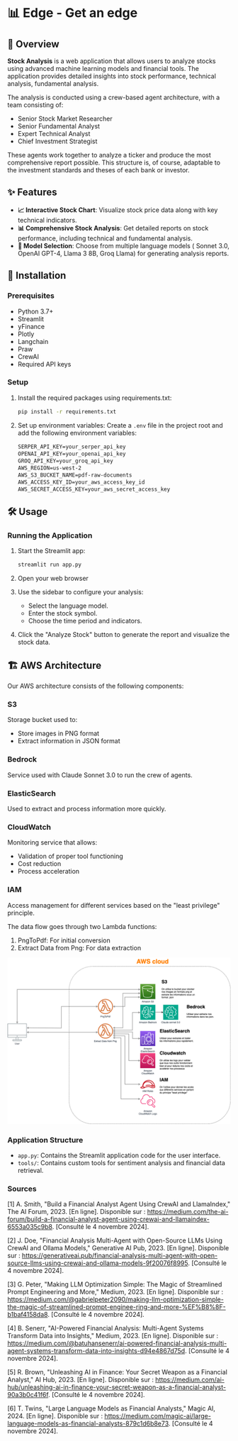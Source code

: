 # 📊 Edge - Get an edge

## 🌟 Overview

**Stock Analysis** is a web application that allows users to analyze stocks using advanced machine learning models and financial tools. The application provides detailed insights into stock performance, technical analysis, fundamental analysis.

The analysis is conducted using a crew-based agent architecture, with a team consisting of:

- Senior Stock Market Researcher
- Senior Fundamental Analyst
- Expert Technical Analyst
- Chief Investment Strategist

These agents work together to analyze a ticker and produce the most comprehensive report possible. This structure is, of course, adaptable to the investment standards and theses of each bank or investor.

## ✨ Features

- **📈 Interactive Stock Chart**: Visualize stock price data along with key technical indicators.
- **📊 Comprehensive Stock Analysis**: Get detailed reports on stock performance, including technical and fundamental analysis.
- **🤖 Model Selection**: Choose from multiple language models ( Sonnet 3.0, OpenAI GPT-4, Llama 3 8B, Groq Llama) for generating analysis reports.

## 🚀 Installation

### Prerequisites

- Python 3.7+
- Streamlit
- yFinance
- Plotly
- Langchain
- Praw
- CrewAI
- Required API keys

### Setup

1. Install the required packages using requirements.txt:

   ```sh
   pip install -r requirements.txt
   ```

2. Set up environment variables:
   Create a `.env` file in the project root and add the following environment variables:
   ```env
   SERPER_API_KEY=your_serper_api_key
   OPENAI_API_KEY=your_openai_api_key
   GROQ_API_KEY=your_groq_api_key
   AWS_REGION=us-west-2
   AWS_S3_BUCKET_NAME=pdf-raw-documents
   AWS_ACCESS_KEY_ID=your_aws_access_key_id
   AWS_SECRET_ACCESS_KEY=your_aws_secret_access_key
   ```

## 🛠️ Usage

### Running the Application

1. Start the Streamlit app:

   ```sh
   streamlit run app.py
   ```

2. Open your web browser

3. Use the sidebar to configure your analysis:

   - Select the language model.
   - Enter the stock symbol.
   - Choose the time period and indicators.

4. Click the "Analyze Stock" button to generate the report and visualize the stock data.

## 🏗️ AWS Architecture

Our AWS architecture consists of the following components:

### S3

Storage bucket used to:

- Store images in PNG format
- Extract information in JSON format

### Bedrock

Service used with Claude Sonnet 3.0 to run the crew of agents.

### ElasticSearch

Used to extract and process information more quickly.

### CloudWatch

Monitoring service that allows:

- Validation of proper tool functioning
- Cost reduction
- Process acceleration

### IAM

Access management for different services based on the "least privilege" principle.

The data flow goes through two Lambda functions:

1. PngToPdf: For initial conversion
2. Extract Data from Png: For data extraction

![AWS Architecture](./AWS_Architecture.png)

### Application Structure

- `app.py`: Contains the Streamlit application code for the user interface.
- `tools/`: Contains custom tools for sentiment analysis and financial data retrieval.

### Sources

[1] A. Smith, "Build a Financial Analyst Agent Using CrewAI and LlamaIndex," The AI Forum, 2023. [En ligne]. Disponible sur : https://medium.com/the-ai-forum/build-a-financial-analyst-agent-using-crewai-and-llamaindex-6553a035c9b8. [Consulté le 4 novembre 2024].

[2] J. Doe, "Financial Analysis Multi-Agent with Open-Source LLMs Using CrewAI and Ollama Models," Generative AI Pub, 2023. [En ligne]. Disponible sur : https://generativeai.pub/financial-analysis-multi-agent-with-open-source-llms-using-crewai-and-ollama-models-9f20076f8995. [Consulté le 4 novembre 2024].

[3] G. Peter, "Making LLM Optimization Simple: The Magic of Streamlined Prompt Engineering and More," Medium, 2023. [En ligne]. Disponible sur : https://medium.com/@gabrielpeter2090/making-llm-optimization-simple-the-magic-of-streamlined-prompt-enginee-ring-and-more-%EF%B8%8F-b1baf4158da8. [Consulté le 4 novembre 2024].

[4] B. Senerr, "AI-Powered Financial Analysis: Multi-Agent Systems Transform Data into Insights," Medium, 2023. [En ligne]. Disponible sur : https://medium.com/@batuhansenerr/ai-powered-financial-analysis-multi-agent-systems-transform-data-into-insights-d94e4867d75d. [Consulté le 4 novembre 2024].

[5] R. Brown, "Unleashing AI in Finance: Your Secret Weapon as a Financial Analyst," AI Hub, 2023. [En ligne]. Disponible sur : https://medium.com/ai-hub/unleashing-ai-in-finance-your-secret-weapon-as-a-financial-analyst-90a3b0c41f6f. [Consulté le 4 novembre 2024].

[6] T. Twins, "Large Language Models as Financial Analysts," Magic AI, 2024. [En ligne]. Disponible sur : https://medium.com/magic-ai/large-language-models-as-financial-analysts-879c1d6b8e73. [Consulté le 4 novembre 2024].

